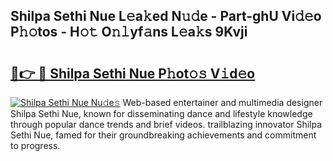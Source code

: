 ## Shilpa Sethi Nue L𝚎a𝚔ed N𝚞𝚍e - Part-ghU Vi𝚍𝚎o P𝚑𝚘tos - H𝚘𝚝 O𝚗𝚕yf𝚊ns L𝚎a𝚔s 9Kvji

# <h2><a href="http://kf27tf.oniu.top/?m=Shilpa+Sethi+Nue">🔗👉 🔴 Shilpa Sethi Nue P𝚑ot𝚘𝚜 V𝚒d𝚎o</a></h2>

[![Shilpa Sethi Nue Nu𝚍e𝚜](https://i.imgur.com/0qMVB7G.gif)](http://kf27tf.oniu.top/?m=Shilpa+Sethi+Nue)
Web-based entertainer and multimedia designer Shilpa Sethi Nue, known for disseminating dance and lifestyle knowledge through popular dance trends and brief videos. trailblazing innovator Shilpa Sethi Nue, famed for their groundbreaking achievements and commitment to progress.  
